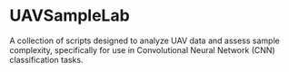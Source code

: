 # UAVSampleLab
A collection of scripts designed to analyze UAV data and assess sample complexity, specifically for use in Convolutional Neural Network (CNN) classification tasks.
